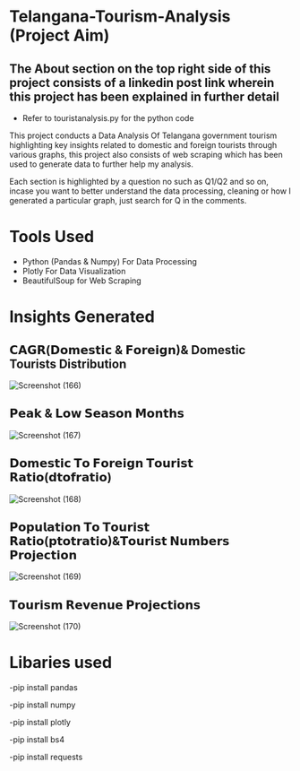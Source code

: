 # Telangana-Tourism-Analysis (Project Aim)

## The About section on the top right side of this project consists of a linkedin post link wherein this project has been explained in further detail

- Refer to touristanalysis.py for the python code

This project conducts a Data Analysis Of Telangana government tourism highlighting key insights related to domestic and foreign tourists through various graphs, this project also consists of web scraping which has been used to generate data to further help my analysis.

Each section is highlighted by a question no such as Q1/Q2 and so on, incase you want to better understand the data processing, cleaning or how I generated a particular graph, just search for Q in the comments.

# Tools Used
- Python (Pandas & Numpy) For Data Processing
- Plotly For Data Visualization
- BeautifulSoup for Web Scraping

# Insights Generated 

## 𝗖𝗔𝗚𝗥(𝗗𝗼𝗺𝗲𝘀𝘁𝗶𝗰 & 𝗙𝗼𝗿𝗲𝗶𝗴𝗻)& Domestic Tourists Distribution
![Screenshot (166)](https://user-images.githubusercontent.com/70252750/233909543-efee6cf7-a333-43c9-b719-909709640fe6.png)

## 𝗣𝗲𝗮𝗸 & 𝗟𝗼𝘄 𝗦𝗲𝗮𝘀𝗼𝗻 𝗠𝗼𝗻𝘁𝗵𝘀
![Screenshot (167)](https://user-images.githubusercontent.com/70252750/233909823-fdcd0435-d3e4-45fa-86ef-d1479bcddf6d.png)

## 𝗗𝗼𝗺𝗲𝘀𝘁𝗶𝗰 𝗧𝗼 𝗙𝗼𝗿𝗲𝗶𝗴𝗻 𝗧𝗼𝘂𝗿𝗶𝘀𝘁 𝗥𝗮𝘁𝗶𝗼(𝗱𝘁𝗼𝗳𝗿𝗮𝘁𝗶𝗼)
![Screenshot (168)](https://user-images.githubusercontent.com/70252750/233909922-3adc1458-8b84-4d77-981a-6c933bb9f588.png)

## 𝗣𝗼𝗽𝘂𝗹𝗮𝘁𝗶𝗼𝗻 𝗧𝗼 𝗧𝗼𝘂𝗿𝗶𝘀𝘁 𝗥𝗮𝘁𝗶𝗼(𝗽𝘁𝗼𝘁𝗿𝗮𝘁𝗶𝗼)&𝗧𝗼𝘂𝗿𝗶𝘀𝘁 𝗡𝘂𝗺𝗯𝗲𝗿𝘀 𝗣𝗿𝗼𝗷𝗲𝗰𝘁𝗶𝗼𝗻
![Screenshot (169)](https://user-images.githubusercontent.com/70252750/233910012-4fdfdeae-51b2-4a63-946b-77b36205ba71.png)

## 𝗧𝗼𝘂𝗿𝗶𝘀𝗺 𝗥𝗲𝘃𝗲𝗻𝘂𝗲 𝗣𝗿𝗼𝗷𝗲𝗰𝘁𝗶𝗼𝗻𝘀
![Screenshot (170)](https://user-images.githubusercontent.com/70252750/233910080-bcbb47e1-8ed7-4ceb-aabc-5a98e58d2e81.png)


# Libaries used
-pip install pandas

-pip install numpy

-pip install plotly

-pip install bs4 

-pip install requests


